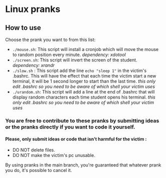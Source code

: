# Linux pranks

## How to use

Choose the prank you want to from this list: 
* `./mouse.sh`: This script will install a cronjob which will move the mouse to random position every minute. *dependency: xdotool*
* `./screen.sh`: This script will invert the screen of the student. *dependency: xrandr*
* `./slow.sh` : This script add the line `echo "sleep 1"` in the victim's .bashrc. This will have the effect that each time the victim start a new terminal, it will be 1 second longer to start than the last time. *this only edit .bashrc so you need to be aware of which shell your victim uses*
* `./urandom.sh`: This script will add a line at the end of .bashrc that will display random characters each time student opens his terminal. *this only edit .bashrc so you need to be aware of which shell your victim uses*


### You are free to contribute to these pranks by submitting ideas or the pranks directly if you want to code it yourself.
#### Please, only submit ideas or code that isn't harmful for the victim : 
* DO NOT delete files.
* DO NOT make the victim's pc unusable.

By using pranks in the main branch, you're guaranteed that whatever prank you do, it's possible to cancel it.
